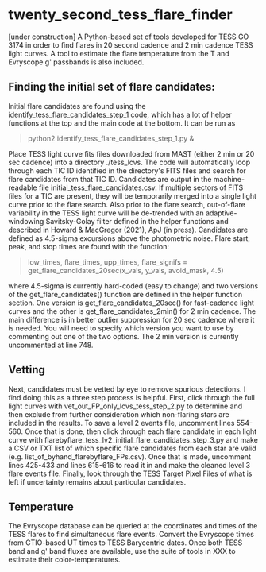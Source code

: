 # twenty_second_tess_flare_finder
[under construction] A Python-based set of tools developed for TESS GO 3174 in order to find flares in 20 second cadence and 2 min cadence TESS light curves. A tool to estimate the flare temperature from the T and Evryscope g' passbands is also included.

## Finding the initial set of flare candidates:
Initial flare candidates are found using the identify_tess_flare_candidates_step_1 code, which has a lot of helper functions at the top and the main code at the bottom. It can be run as 
> python2 identify_tess_flare_candidates_step_1.py &

Place TESS light curve fits files downloaded from MAST (either 2 min or 20 sec cadence) into a directory ./tess_lcvs. The code will automatically loop through each TIC ID identified in the directory's FITS files and search for flare candidates from that TIC ID. Candidates are output in the machine-readable file initial_tess_flare_candidates.csv. If multiple sectors of FITS files for a TIC are present, they will be temporarily merged into a single light curve prior to the flare search. Also prior to the flare search, out-of-flare variability in the TESS light curve will be de-trended with an adaptive-windowing Savitsky-Golay filter defined in the helper functions and described in Howard & MacGregor (2021), ApJ (in press). Candidates are defined as 4.5-sigma excursions above the photometric noise. Flare start, peak, and stop times are found with the function:
> low_times, flare_times, upp_times, flare_signifs = get_flare_candidates_20sec(x_vals, y_vals, avoid_mask, 4.5)

where 4.5-sigma is currently hard-coded (easy to change) and two versions of the get_flare_candidates() function are defined in the helper function section. One version is get_flare_candidates_20sec() for fast-cadence light curves and the other is get_flare_candidates_2min() for 2 min cadence. The main difference is in better outlier suppression for 20 sec cadence where it is needed. You will need to specify which version you want to use by commenting out one of the two options. The 2 min version is currently uncommented at line 748.

## Vetting
Next, candidates must be vetted by eye to remove spurious detections. I find doing this as a three step process is helpful. First, click through the full light curves with vet_out_FP_only_lcvs_tess_step_2.py to determine and then exclude from further consideration which non-flaring stars are included in the results. To save a level 2 events file, uncomment lines 554-560. Once that is done, then click through each flare candidate in each light curve with flarebyflare_tess_lv2_initial_flare_candidates_step_3.py and make a CSV or TXT list of which specific flare candidates from each star are valid (e.g. list_of_byhand_flarebyflare_FPs.csv). Once that is made, uncomment lines 425-433 and lines 615-616 to read it in and make the cleaned level 3 flare events file. Finally, look through the TESS Target Pixel Files of what is left if uncertainty remains about particular candidates.

## Temperature
The Evryscope database can be queried at the coordinates and times of the TESS flares to find simultaneous flare events. Convert the Evryscope times from CTIO-based UT times to TESS Barycentric dates. Once both TESS band and g' band fluxes are available, use the suite of tools in XXX to estimate their color-temperatures.
